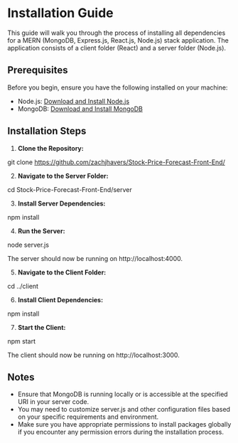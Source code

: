 # Installation Guide

This guide will walk you through the process of installing all dependencies for a MERN (MongoDB, Express.js, React.js, Node.js) stack application. The application consists of a client folder (React) and a server folder (Node.js).

## Prerequisites

Before you begin, ensure you have the following installed on your machine:

- Node.js: [Download and Install Node.js](https://nodejs.org/)
- MongoDB: [Download and Install MongoDB](https://www.mongodb.com/try/download/community)

## Installation Steps

1. **Clone the Repository:**

  git clone https://github.com/zachjhavers/Stock-Price-Forecast-Front-End/

2. **Navigate to the Server Folder:**

  cd Stock-Price-Forecast-Front-End/server

3. **Install Server Dependencies:**

  npm install

4. **Run the Server:**

  node server.js

  The server should now be running on http://localhost:4000.

5. **Navigate to the Client Folder:**

  cd ../client

6. **Install Client Dependencies:**

  npm install

7. **Start the Client:**

  npm start


The client should now be running on http://localhost:3000.

## Notes

- Ensure that MongoDB is running locally or is accessible at the specified URI in your server code.
- You may need to customize server.js and other configuration files based on your specific requirements and environment.
- Make sure you have appropriate permissions to install packages globally if you encounter any permission errors during the installation process.

